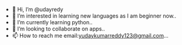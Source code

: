 - 👋 Hi, I’m @udayredy
- 👀 I’m interested in learning new languages as I am beginner now..
- 🌱 I’m currently learning python..
- 💞️ I’m looking to collaborate on  apps..
- 📫 How to reach me email:yudaykumarreddy123@gmail.com...

<!---
udayredy/udayredy is a ✨ special ✨ repository because its `README.md` (this file) appears on your GitHub profile.
You can click the Preview link to take a look at your changes.
--->
